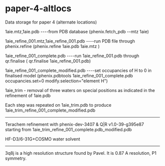 # paper-4-altlocs
Data storage for paper 4 (alternate locations)

1aie.mtz,1aie.pdb   ----from PDB database (phenix.fetch_pdb --mtz 1aie)

1aie_refine_001.mtz,1aie_refine_001.pdb  ----run PDB file through phenix.refine (phenix.refine 1aie.pdb 1aie.mtz )

1aie_refine_001_complete.pdb  ----run 1aie_refine_001.pdb through qr.finalise ( qr.finalise 1aie_refine_001.pdb)

1aie_refine_001_complete_modified.pdb  ----set occupancies of H to 0 in finalised model (phenix.pdbtools 1aie_refine_001_complete.pdb occupancies.set=0 modify.selection="element H")

1aie_trim - removal of three waters on special positions as indicated in the refinement of 1aie.pdb

Each step was repeated on 1aie_trim.pdb to produce 1aie_trim_refine_001_complete_modified.pdb

------------------------
Terachem refinement with phenix-dev-3407 & Q|R v1.0-39-g395e87 starting from 1aie_trim_refine_001_complete.pdb_modified.pdb

HF-D3/6-31G+COSMO water solvent

-----------------------

3q8j is a high resolution structure found by Pavel.
It is 0.87 A resolution, P1 symmetry. 
